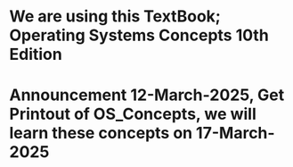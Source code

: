 # We are using this TextBook; Operating Systems Concepts 10th Edition
# Announcement 12-March-2025, Get Printout of OS_Concepts, we will learn these concepts on 17-March-2025
